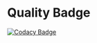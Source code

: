 # Quality Badge
[![Codacy Badge](https://app.codacy.com/project/badge/Grade/a6a11fd336cb4852b1fc19924907a7c4)](https://www.codacy.com/gh/npbhavaniprasad/M1_Application_Bank_Management_System/dashboard?utm_source=github.com&amp;utm_medium=referral&amp;utm_content=npbhavaniprasad/M1_Application_Bank_Management_System&amp;utm_campaign=Badge_Grade)
